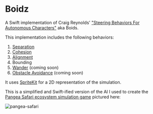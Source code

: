 # Boidz

A Swift implementation of Craig Reynolds' ["Steering Behaviors For Autonomous Characters"](http://www.red3d.com/cwr/steer/) aka Boids.

This implementation includes the following behaviors:

1. [Separation](http://www.red3d.com/cwr/boids/)  
2. [Cohesion](http://www.red3d.com/cwr/boids/)  
3. [Alignment](http://www.red3d.com/cwr/boids/)  
4. Bounding  
5. [Wander](http://www.red3d.com/cwr/steer/Wander.html) (coming soon)  
6. [Obstacle Avoidance](http://www.red3d.com/cwr/steer/Obstacle.html) (coming soon)

It uses [SpriteKit](https://developer.apple.com/spritekit/) for a 2D representation of the simulation. 

This is a simplified and Swift-ified version of the AI I used to create the [Pangea Safari ecosystem simulation game](http://www.tembostudio.com/) pictured here:

![pangea-safari](https://cloud.githubusercontent.com/assets/991059/16565484/81d8db7e-41db-11e6-9fef-6382753c9135.png)


